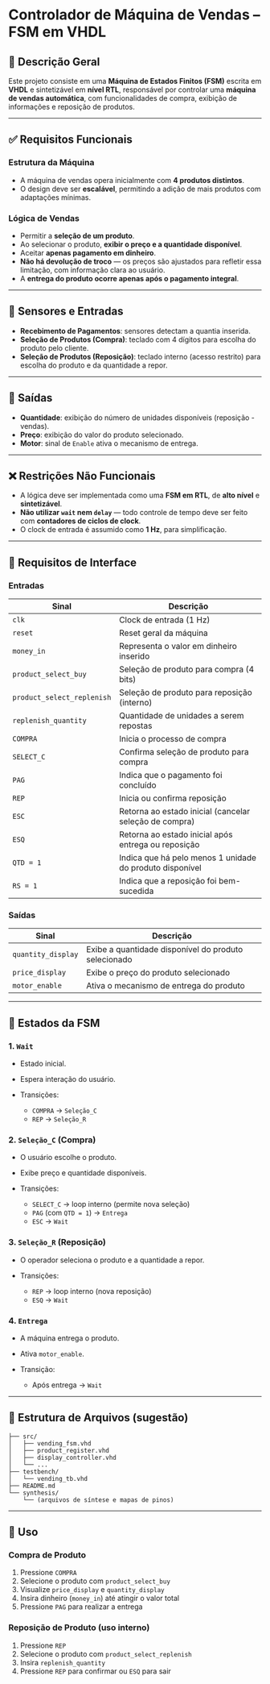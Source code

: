# Controlador de Máquina de Vendas – FSM em VHDL

## 📌 Descrição Geral

Este projeto consiste em uma **Máquina de Estados Finitos (FSM)** escrita em **VHDL** e sintetizável em **nível RTL**, responsável por controlar uma **máquina de vendas automática**, com funcionalidades de compra, exibição de informações e reposição de produtos.

---

## ✅ Requisitos Funcionais

### Estrutura da Máquina

* A máquina de vendas opera inicialmente com **4 produtos distintos**.
* O design deve ser **escalável**, permitindo a adição de mais produtos com adaptações mínimas.

### Lógica de Vendas

* Permitir a **seleção de um produto**.
* Ao selecionar o produto, **exibir o preço e a quantidade disponível**.
* Aceitar **apenas pagamento em dinheiro**.
* **Não há devolução de troco** — os preços são ajustados para refletir essa limitação, com informação clara ao usuário.
* A **entrega do produto ocorre apenas após o pagamento integral**.

---

## 🧽 Sensores e Entradas

* **Recebimento de Pagamentos**: sensores detectam a quantia inserida.
* **Seleção de Produtos (Compra)**: teclado com 4 dígitos para escolha do produto pelo cliente.
* **Seleção de Produtos (Reposição)**: teclado interno (acesso restrito) para escolha do produto e da quantidade a repor.

---

## 🔋 Saídas

* **Quantidade**: exibição do número de unidades disponíveis (reposição - vendas).
* **Preço**: exibição do valor do produto selecionado.
* **Motor**: sinal de `Enable` ativa o mecanismo de entrega.

---

## ❌ Restrições Não Funcionais

* A lógica deve ser implementada como uma **FSM em RTL**, de **alto nível** e **sintetizável**.
* **Não utilizar `wait` nem `delay`** — todo controle de tempo deve ser feito com **contadores de ciclos de clock**.
* O clock de entrada é assumido como **1 Hz**, para simplificação.

---

## 🔌 Requisitos de Interface

### Entradas

| Sinal                      | Descrição                                                |
| -------------------------- | -------------------------------------------------------- |
| `clk`                      | Clock de entrada (1 Hz)                                  |
| `reset`                    | Reset geral da máquina                                   |
| `money_in`                 | Representa o valor em dinheiro inserido                  |
| `product_select_buy`       | Seleção de produto para compra (4 bits)                  |
| `product_select_replenish` | Seleção de produto para reposição (interno)              |
| `replenish_quantity`       | Quantidade de unidades a serem repostas                  |
| `COMPRA`                   | Inicia o processo de compra                              |
| `SELECT_C`                 | Confirma seleção de produto para compra                  |
| `PAG`                      | Indica que o pagamento foi concluído                     |
| `REP`                      | Inicia ou confirma reposição                             |
| `ESC`                      | Retorna ao estado inicial (cancelar seleção de compra)   |
| `ESQ`                      | Retorna ao estado inicial após entrega ou reposição      |
| `QTD = 1`                  | Indica que há pelo menos 1 unidade do produto disponível |
| `RS = 1`                   | Indica que a reposição foi bem-sucedida                  |

### Saídas

| Sinal              | Descrição                                            |
| ------------------ | ---------------------------------------------------- |
| `quantity_display` | Exibe a quantidade disponível do produto selecionado |
| `price_display`    | Exibe o preço do produto selecionado                 |
| `motor_enable`     | Ativa o mecanismo de entrega do produto              |

---

## 🔄 Estados da FSM

### 1. `Wait`

* Estado inicial.
* Espera interação do usuário.
* Transições:

  * `COMPRA` → `Seleção_C`
  * `REP` → `Seleção_R`

### 2. `Seleção_C` (Compra)

* O usuário escolhe o produto.
* Exibe preço e quantidade disponíveis.
* Transições:

  * `SELECT_C` → loop interno (permite nova seleção)
  * `PAG` (com `QTD = 1`) → `Entrega`
  * `ESC` → `Wait`

### 3. `Seleção_R` (Reposição)

* O operador seleciona o produto e a quantidade a repor.
* Transições:

  * `REP` → loop interno (nova reposição)
  * `ESQ` → `Wait`

### 4. `Entrega`

* A máquina entrega o produto.
* Ativa `motor_enable`.
* Transição:

  * Após entrega → `Wait`

---

## 📁 Estrutura de Arquivos (sugestão)

```
├── src/
│   ├── vending_fsm.vhd
│   ├── product_register.vhd
│   ├── display_controller.vhd
│   └── ...
├── testbench/
│   └── vending_tb.vhd
├── README.md
└── synthesis/
    └── (arquivos de síntese e mapas de pinos)
```

---

## 🧪 Uso

### Compra de Produto

1. Pressione `COMPRA`
2. Selecione o produto com `product_select_buy`
3. Visualize `price_display` e `quantity_display`
4. Insira dinheiro (`money_in`) até atingir o valor total
5. Pressione `PAG` para realizar a entrega

### Reposição de Produto (uso interno)

1. Pressione `REP`
2. Selecione o produto com `product_select_replenish`
3. Insira `replenish_quantity`
4. Pressione `REP` para confirmar ou `ESQ` para sair
